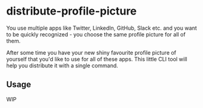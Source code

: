 # distribute-profile-picture

You use multiple apps like Twitter, LinkedIn, GitHub, Slack etc. and you want to be quickly recognized - you choose the same profile picture for all of them.

After some time you have your new shiny favourite profile picture of yourself that you'd like to use for all of these apps. This little CLI tool will help you distribute it with a single command.

## Usage

WIP
